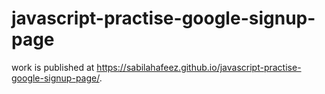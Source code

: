 # javascript-practise-google-signup-page
work is published at https://sabilahafeez.github.io/javascript-practise-google-signup-page/.
